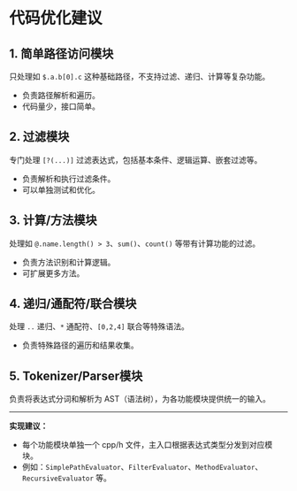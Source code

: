 # 代码优化建议

## 1. 简单路径访问模块
只处理如 `$.a.b[0].c` 这种基础路径，不支持过滤、递归、计算等复杂功能。
- 负责路径解析和遍历。
- 代码量少，接口简单。

## 2. 过滤模块
专门处理 `[?(...)]` 过滤表达式，包括基本条件、逻辑运算、嵌套过滤等。
- 负责解析和执行过滤条件。
- 可以单独测试和优化。

## 3. 计算/方法模块
处理如 `@.name.length() > 3`、`sum()`、`count()` 等带有计算功能的过滤。
- 负责方法识别和计算逻辑。
- 可扩展更多方法。

## 4. 递归/通配符/联合模块
处理 `..` 递归、`*` 通配符、`[0,2,4]` 联合等特殊语法。
- 负责特殊路径的遍历和结果收集。

## 5. Tokenizer/Parser模块
负责将表达式分词和解析为 AST（语法树），为各功能模块提供统一的输入。

---

**实现建议：**
- 每个功能模块单独一个 cpp/h 文件，主入口根据表达式类型分发到对应模块。
- 例如：`SimplePathEvaluator`、`FilterEvaluator`、`MethodEvaluator`、`RecursiveEvaluator` 等。